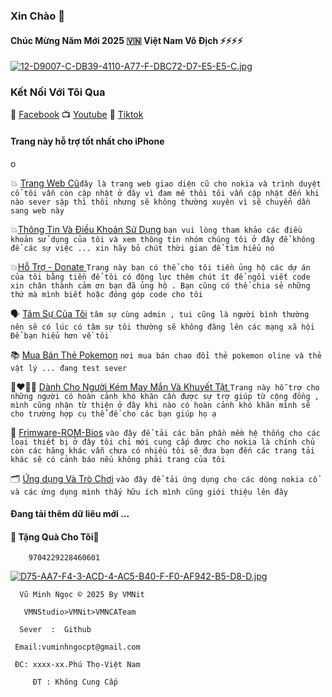 ###         Xin Chào  🥰 
#### Chúc Mừng Năm Mới 2025 🇻🇳 Việt Nam Vô Địch ⚡️⚡️⚡️⚡

[![12-D9007-C-DB39-4110-A77-F-DBC72-D7-E5-E5-C.jpg](https://i.postimg.cc/BvbY03Nz/12-D9007-C-DB39-4110-A77-F-DBC72-D7-E5-E5-C.jpg)](https://postimg.cc/3yMCXPsj)

### Kết Nối Với Tôi Qua
🧩 [Facebook](https://www.facebook.com/share/ndTFfxYv341qvp2u/?mibextid=LQQJ4d)
📺 [Youtube](https://youtube.com/@vmnit?si=6dEH_U5U6u3dkWKH)
👾 [Tiktok](https://www.tiktok.com/@vuminhngoc113?_t=8poWrP6S3M8&_r=1)


#### Trang này hỗ trợ tốt nhất cho iPhone 



o

   💥 [Trang Web Cũ](http://vmnit.mobie.in)`đây là trang web giao diện cũ cho nokia và trình duyệt cổ tôi vẫn còn cập nhật ở đây vì đam mê thôi tôi vẫn cập nhật đến khi nào sever sập thì thôi nhưng sẽ không thường xuyên vì sẽ chuyển dần sang web này  `



💥[Thông Tin Và Điều Khoản Sử Dụng](https://github.com/vuminhngocpt/Tam-su-cua-toi/blob/main/README.md) `bạn vui lòng tham khảo các điều khoản sử dụng của tôi và xem thông tin nhóm chúng tôi ở đây để không để các sự việc ... xin hãy bỏ chút thời gian để tìm hiểu nó`


💥[Hỗ Trợ - Donate ](https://github.com/vuminhngocpt/Donate-Ung-ho-Admin) 
`Trang này bạn có thể cho tôi tiền ủng hộ các dự án của tôi bằng tiền để tôi có động lực thêm chút ít để ngồi viết code xin chân thành cảm ơn bạn đã ủng hộ . Bạn cũng có thể chia sẻ những thứ mà mình biết hoặc đóng góp code cho tôi`


 🗣 [Tâm Sự Của Tôi](https://github.com/vuminhngocpt/gioithieivetoi) `tâm sự cùng admin , tui cũng là người bình thường nên sẽ có lúc có tâm sự tôi thường sẽ không đăng lên các mạng xã hội Để bạn hiểu hơn về tôi `

📚 [Mua Bán Thẻ Pokemon](test)
`nơi mua bán chao đổi thẻ pokemon oline và thẻ vật lý ... đang test sever `


👩‍❤️‍💋‍👩 [Dành Cho Người Kém May Mắn Và Khuyết Tật ](https://github.com/vuminhngocpt/Danh-cho-nguoi-khuyet-tat) `Trang này hỗ trợ cho những người có hoàn cảnh khó khăn cần được sự trợ giúp từ cộng đồng , mình cũng nhận từ thiện ở đây khi nào có hoàn cảnh khó khăn mình sẽ cho trường hợp cụ thể để cho các bạn giúp họ ạ `


💽 [Frimware-ROM-Bios](https://github.com/vuminhngocpt/Up-rom/blob/main/README.md) `vào đây để tải các bản phần mềm hệ thống cho các loại thiết bị ở đây tôi chỉ mới cung cấp được cho nokia là chính chủ còn các hãng khác vẫn chưa có nhiều tôi sẽ đưa bạn đến các trang tải khác sẽ có cảnh báo nếu không phải trang của tôi`


🗂️ [Ứng dụng Và Trò Chơi](https://github.com/vuminhngocpt/Ungdungs60/blob/main/README.md) `vào đây để tải ứng dụng cho các dòng nokia cổ và các ứng dụng mình thấy hữu ích mình cũng giới thiệu lên đây`



#### Đang tải thêm dữ liêu mới ...

        
####     🎁 Tặng Quà Cho Tôi🧧
        9704229228460601￼ 
[![D75-AA7-F4-3-ACD-4-AC5-B40-F-F0-AF942-B5-D8-D.jpg](https://i.postimg.cc/s2PHrLnF/D75-AA7-F4-3-ACD-4-AC5-B40-F-F0-AF942-B5-D8-D.jpg)](https://postimg.cc/nszGK3bT)


      Vũ Minh Ngọc © 2025 By VMNit
    
       VMNStudio>VMNit>VMNCATeam
   
      Sever  :  Github 
     
     Email:vuminhngocpt@gmail.com
    
     ĐC: xxxx-xx.Phú Thọ-Việt Nam
     
         ĐT : Không Cung Cấp
